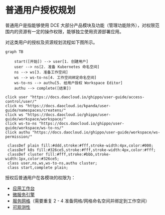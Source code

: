 # 普通用户授权规划

普通用户是指能够使用 DCE 大部分产品模块及功能（管理功能除外），对权限范围内的资源有一定的操作权限，能够独立使用资源部署应用。

对这类用户的授权及资源规划流程如下图所示。

```mermaid
graph TB

    start([开始]) --> user[1. 创建用户]
    user --> ns[2. 准备 Kubernetes 命名空间]
    ns --> ws[3. 准备工作空间]
    ws --> ws-to-ns[4. 工作空间绑定命名空间]
    ws-to-ns --> authu[5. 给用户授权 Workspace Editor]
    authu --> complete([结束])
    
click user "https://docs.daocloud.io/ghippo/user-guide/access-control/user/"
click ns "https://docs.daocloud.io/kpanda/user-guide/namespaces/createns/"
click ws "https://docs.daocloud.io/ghippo/user-guide/workspace/workspace/"
click ws-to-ns "https://docs.daocloud.io/ghippo/user-guide/workspace/ws-to-ns/"
click authu "https://docs.daocloud.io/ghippo/user-guide/workspace/ws-permission/"

 classDef plain fill:#ddd,stroke:#fff,stroke-width:4px,color:#000;
 classDef k8s fill:#326ce5,stroke:#fff,stroke-width:4px,color:#fff;
 classDef cluster fill:#fff,stroke:#bbb,stroke-width:1px,color:#326ce5;
 class user,ns,ws,ws-to-ns,authu cluster;
 class start,complete plain;
```

授权后普通用户在各模块的权限为：

- [应用工作台](https://docs.daocloud.io/daocloud-docs-images/docs/ghippo/permissions/amamba.md)
- [微服务引擎](https://docs.daocloud.io/daocloud-docs-images/docs/ghippo/permissions/skoala.md)
- [服务网格](https://docs.daocloud.io/daocloud-docs-images/docs/ghippo/permissions/mspider.md)（需要重复 2 - 4 准备网格/网格命名空间并绑定到工作空间）
- [可观测性](https://docs.daocloud.io/daocloud-docs-images/docs/ghippo/../insight/intro/permission.md)
